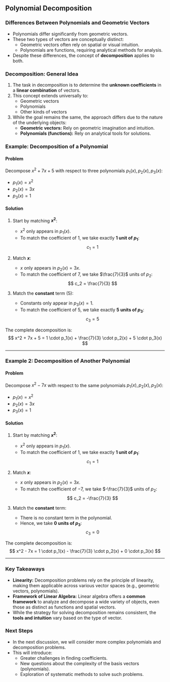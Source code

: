 ## Polynomial Decomposition

### Differences Between Polynomials and Geometric Vectors
- Polynomials differ significantly from geometric vectors.
- These two types of vectors are conceptually distinct:
  - Geometric vectors often rely on spatial or visual intuition.
  - Polynomials are functions, requiring analytical methods for analysis.
- Despite these differences, the concept of **decomposition** applies to both.

### Decomposition: General Idea
1. The task in decomposition is to determine the **unknown coefficients** in a **linear combination** of vectors.
2. This concept extends universally to:
   - Geometric vectors
   - Polynomials
   - Other kinds of vectors
3. While the goal remains the same, the approach differs due to the nature of the underlying objects:
   - **Geometric vectors:** Rely on geometric imagination and intuition.
   - **Polynomials (functions):** Rely on analytical tools for solutions.

### Example: Decomposition of a Polynomial
#### Problem
Decompose $x^2 + 7x + 5$ with respect to three polynomials $p_1(x), p_2(x), p_3(x)$:
- $p_1(x) = x^2$
- $p_2(x) = 3x$
- $p_3(x) = 1$

#### Solution
1. Start by matching **$x^2$**:
   - $x^2$ only appears in $p_1(x)$.
   - To match the coefficient of 1, we take exactly **1 unit of $p_1$**:
     $$
     c_1 = 1
     $$

2. Match **$x$**:
   - $x$ only appears in $p_2(x) = 3x$.
   - To match the coefficient of 7, we take $\frac{7}{3}$ units of $p_2$:
     $$
     c_2 = \frac{7}{3}
     $$

3. Match the **constant** term (5):
   - Constants only appear in $p_3(x) = 1$.
   - To match the coefficient of 5, we take exactly **5 units of $p_3$**:
     $$
     c_3 = 5
     $$

The complete decomposition is:
$$
x^2 + 7x + 5 = 1 \cdot p_1(x) + \frac{7}{3} \cdot p_2(x) + 5 \cdot p_3(x)
$$

---

### Example 2: Decomposition of Another Polynomial
#### Problem
Decompose $x^2 - 7x$ with respect to the same polynomials $p_1(x), p_2(x), p_3(x)$:
- $p_1(x) = x^2$
- $p_2(x) = 3x$
- $p_3(x) = 1$

#### Solution
1. Start by matching **$x^2$**:
   - $x^2$ only appears in $p_1(x)$.
   - To match the coefficient of 1, we take exactly **1 unit of $p_1$**:
     $$
     c_1 = 1
     $$

2. Match **$x$**:
   - $x$ only appears in $p_2(x) = 3x$.
   - To match the coefficient of $-7$, we take $-\frac{7}{3}$ units of $p_2$:
     $$
     c_2 = -\frac{7}{3}
     $$

3. Match the **constant** term:
   - There is no constant term in the polynomial.
   - Hence, we take **0 units of $p_3$**:
     $$
     c_3 = 0
     $$

The complete decomposition is:
$$
x^2 - 7x = 1 \cdot p_1(x) - \frac{7}{3} \cdot p_2(x) + 0 \cdot p_3(x)
$$

---

### Key Takeaways
- **Linearity:** Decomposition problems rely on the principle of linearity, making them applicable across various vector spaces (e.g., geometric vectors, polynomials).
- **Framework of Linear Algebra:** Linear algebra offers a **common framework** to analyze and decompose a wide variety of objects, even those as distinct as functions and spatial vectors.
- While the strategy for solving decomposition remains consistent, the **tools and intuition** vary based on the type of vector.

### Next Steps
- In the next discussion, we will consider more complex polynomials and decomposition problems.
- This will introduce:
  - Greater challenges in finding coefficients.
  - New questions about the complexity of the basis vectors (polynomials).
  - Exploration of systematic methods to solve such problems.
